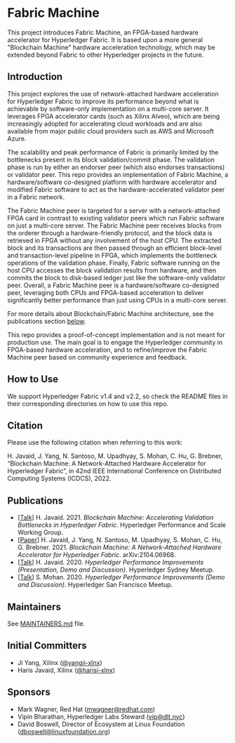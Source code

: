 # Fabric Machine
This project introduces Fabric Machine, an FPGA-based hardware accelerator for Hyperledger Fabric. It is based upon a more general "Blockchain Machine" hardware acceleration technology, which may be extended beyond Fabric to other Hyperledger projects in the future.

## Introduction
This project explores the use of network-attached hardware acceleration for Hyperledger Fabric to improve its performance beyond what is achievable by software-only implementation on a multi-core server. It leverages FPGA accelerator cards (such as Xilinx Alveo), which are being increasingly adopted for accelerating cloud workloads and are also available from major public cloud providers such as AWS and Microsoft Azure.

The scalability and peak performance of Fabric is primarily limited by the bottlenecks present in its block validation/commit phase. The validation phase is run by either an endorser peer (which also endorses transactions) or validator peer. This repo provides an implementation of Fabric Machine, a hardware/software co-designed platform with hardware accelerator and modified Fabric software to act as the hardware-accelerated validator peer in a Fabric network.

The Fabric Machine peer is targeted for a server with a network-attached FPGA card in contrast to existing validator peers which run Fabric software on just a multi-core server. The Fabric Machine peer receives blocks from the orderer through a hardware-friendly protocol, and the block data is retrieved in FPGA without any involvement of the host CPU. The extracted block and its transactions are then passed through an efficient block-level and transaction-level pipeline in FPGA, which implements the bottleneck operations of the validation phase. Finally, Fabric software running on the host CPU accesses the block validation results from hardware, and then commits the block to disk-based ledger just like the software-only validator peer. Overall, a Fabric Machine peer is a hardware/software co-designed peer, leveraging both CPUs and FPGA-based acceleration to deliver significantly better performance than just using CPUs in a multi-core server.

For more details about Blockchain/Fabric Machine architecture, see the publications section [below](#publications).

This repo provides a proof-of-concept implementation and is not meant for production use. The main goal is to engage the Hyperledger community in FPGA-based hardware acceleration, and to refine/improve the Fabric Machine peer based on community experience and feedback.

## How to Use
We support Hyperledger Fabric v1.4 and v2.2, so check the README files in their corresponding directories on how to use this repo.

## Citation
Please use the following citation when referring to this work:

H. Javaid, J. Yang, N. Santoso, M. Upadhyay, S. Mohan, C. Hu, G. Brebner, &ldquo;Blockchain Machine: A Network-Attached Hardware Accelerator for Hyperledger Fabric&rdquo;, in 42nd IEEE International Conference on Distributed Computing Systems (ICDCS), 2022.

## Publications
- [[Talk](https://wiki.hyperledger.org/display/PSWG/PSWG+July+27%2C+2021)] H. Javaid. 2021. _Blockchain Machine: Accelerating Validation Bottlenecks in Hyperledger Fabric_. Hyperledger Performance and Scale Working Group.
- [[Paper](http://arxiv.org/abs/2104.06968)] H. Javaid, J. Yang, N. Santoso, M. Upadhyay, S. Mohan, C. Hu, G. Brebner. 2021. _Blockchain Machine: A Network-Attached Hardware Accelerator for Hyperledger Fabric_. arXiv:2104.06968.
- [[Talk](https://www.youtube.com/watch?v=GoOYO_ju7mA)] H. Javaid. 2020. _Hyperledger Performance Improvements (Presentation, Demo and Discussion)_. Hyperledger Sydney Meetup.
- [[Talk](https://www.youtube.com/watch?v=Nidw6zMR4hs)] S. Mohan. 2020. _Hyperledger Performance Improvements (Demo and Discussion)_. Hyperledger San Francisco Meetup.

## Maintainers
See [MAINTAINERS.md](MAINTAINERS.md) file.

## Initial Committers
- Ji Yang, Xilinx ([@yangji-xlnx](https://github.com/yangji-xlnx))
- Haris Javaid, Xilinx ([@harisj-xlnx](https://github.com/harisj-xlnx))

## Sponsors
- Mark Wagner, Red Hat (mwagner@redhat.com)
- Vipin Bharathan, Hyperledger Labs Steward (vip@dlt.nyc)
- David Boswell, Director of Ecosystem at Linux Foundation (dboswell@linuxfoundation.org)
